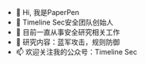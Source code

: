 - 👋 Hi, 我是PaperPen
- 👀 Timeline Sec安全团队创始人
- 💞️ 目前一直从事安全研究相关工作
- 🌱 研究内容：蓝军攻击，规则防御
- 📫 欢迎关注我的公众号：Timeline Sec

<!---
Paper-Pen/Paper-Pen is a ✨ special ✨ repository because its `README.md` (this file) appears on your GitHub profile.
You can click the Preview link to take a look at your changes.
--->

